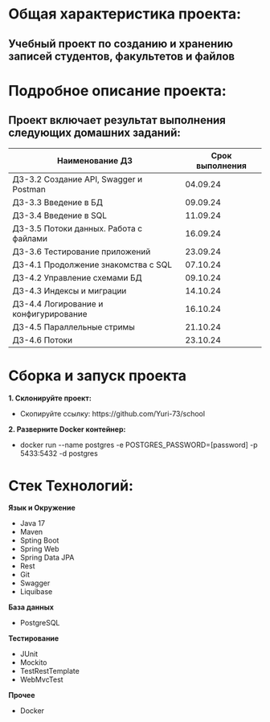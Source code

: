 # Общая характеристика проекта:
## Учебный проект по созданию и хранению записей студентов, факультетов и файлов
# Подробное описание проекта:
## Проект включает результат выполнения следующих домашних заданий:
|Наименование ДЗ                        |Срок выполнения|
|---------------------------------------|-----------------|
ДЗ-3.2 Создание API, Swagger и Postman | 04.09.24
ДЗ-3.3 Введение в БД | 09.09.24
ДЗ-3.4 Введение в SQL| 11.09.24
ДЗ-3.5 Потоки данных. Работа с файлами | 16.09.24
ДЗ-3.6 Тестирование приложений | 23.09.24
ДЗ-4.1 Продолжение знакомства с SQL | 07.10.24
ДЗ-4.2 Управление схемами БД | 09.10.24
ДЗ-4.3 Индексы и миграции | 14.10.24
ДЗ-4.4 Логирование и конфигурирование | 16.10.24
ДЗ-4.5 Параллельные стримы | 21.10.24
ДЗ-4.6 Потоки | 23.10.24
  
<h1 align="left">Сборка и запуск проекта</h1>
 <p><strong>1. Склонируйте проект:</strong></p>
<ul>
   <li> Скопируйте ссылку: https://github.com/Yuri-73/school</li>
</ul>
<p><strong>2. Разверните Docker контейнер:</strong></p>
<ul>
   <li>docker run --name postgres -e POSTGRES_PASSWORD=[password] -p 5433:5432 -d postgres</li>
</ul>

<h1 align="left">Стек Технологий:</h1>
  <p><strong>Язык и Окружение</strong></p>
<ul>
   <li>Java 17</li>
   <li>Maven</li>
   <li>Spting Boot</li>
   <li>Spring Web</li>
   <li>Spring Data JPA</li>
   <li>Rest</li>
   <li>Git</li>
   <li>Swagger</li>
   <li>Liquibase</li>
</ul>
  <p><strong>База данных</strong></p>
<ul>
   <li>PostgreSQL</li>
</ul>
<p><strong>Тестирование</strong></p>
<ul>
   <li>JUnit</li>
  <li>Mockito</li>
  <li>TestRestTemplate</li>
  <li>WebMvcTest</li>
</ul>
<p><strong>Прочее</strong></p>
<ul>
   <li>Docker</li>
</ul>
  
 
